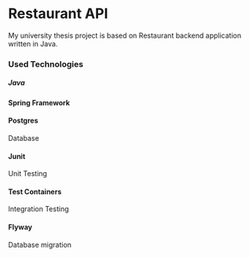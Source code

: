 
# Restaurant API

My university thesis project is based on Restaurant backend application written in Java.

### Used Technologies
##### Java
#### Spring Framework
#### Postgres 
Database
#### Junit 
Unit Testing
#### Test Containers 
Integration Testing
#### Flyway
Database migration

